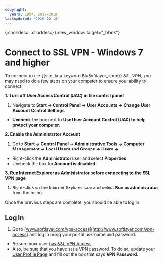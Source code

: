 ```yaml
---
copyright:
  years: 1994, 2017-2019
lastupdated: "2019-02-18"
---
```


{:shortdesc: .shortdesc}
{:new_window: target="_blank"}

# Connect to SSL VPN - Windows 7 and higher

To connect to the {{site.data.keyword.BluSoftlayer_notm}} SSL VPN, you may need to do a few steps on your computer to ensure your ability to connect.

**1. Turn off User Access Control (UAC) in the control panel**

1. Navigate to **Start -> Control Panel -> User Accounts -> Change User Account Control Settings**
* **Uncheck** the box next to **Use User Account Control (UAC) to help protect your computer**.

**2. Enable the Administrator Account**

1. Go to **Start -> Control Panel -> Administrative Tools -> Computer Management -> Local Users and Groups -> Users ->** 
* Right-click the **Administrator** user and select **Properties** 
* Uncheck the box for **Account is disabled**.

**3. Run Internet Explorer as Administrator before connecting to the SSL VPN page**

1. Right-click on the Internet Explorer icon and select **Run as administrator** from the menu.

Once the previous steps are complete, you should be able to log in. 

## Log In

1. Go to [www.softlayer.com/vpn-access](http://www.softlayer.com/vpn-access) and log in using your portal username and password. 
* Be sure your user [has SSL VPN Access](/docs/infrastructure/iaas-vpn?topic=VPN-activate-or-deactivate-ssl-vpn-access-for-a-user).  
* Also, be sure that you have set a VPN password. To do so, update your [User Profile Page](https://control.softlayer.com/account/user/profile) and fill out the box that says **VPN Password**.

